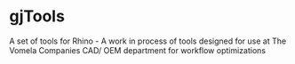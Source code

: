 # gjTools
A set of tools for Rhino - 
A work in process of tools designed for use at The Vomela Companies CAD/ OEM department for workflow optimizations
